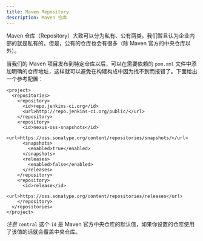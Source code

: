 ```yaml
---
title: Maven Repository
description: Maven 仓库
---
```


Maven 仓库（Repository）大致可以分为私有、公有两类。我们暂且认为企业内部的就是私有的，但是，公有的仓库也会有很多（除 Maven 官方的中央仓库以外）。

当我们的 Maven 项目发布到特定仓库以后，可以在需要依赖的 `pom.xml` 文件中添加明确的仓库地址，这样就可以避免在构建构成中因为找不到而报错了。下面给出一个参考配置：

```
<project>
  <repositories>
    <repository>
      <id>repo.jenkins-ci.org</id>
      <url>http://repo.jenkins-ci.org/public/</url>
    </repository>
    <repository>
      <id>nexus-oss-snapshots</id>
      <url>https://oss.sonatype.org/content/repositories/snapshots/</url>
      <snapshots>
        <enabled>true</enabled>
      </snapshots>
      <releases>
        <enabled>false</enabled>
      </releases>
    </repository>
    <repository>
      <id>release</id>
      <url>https://oss.sonatype.org/content/repositories/releases</url>
    </repository>
  </repositories>
</project>
```

*注意* `central` 这个 `id` 是 Maven 官方中央仓库的默认值，如果你设置的仓库使用了该值的话就会覆盖中央仓库。
